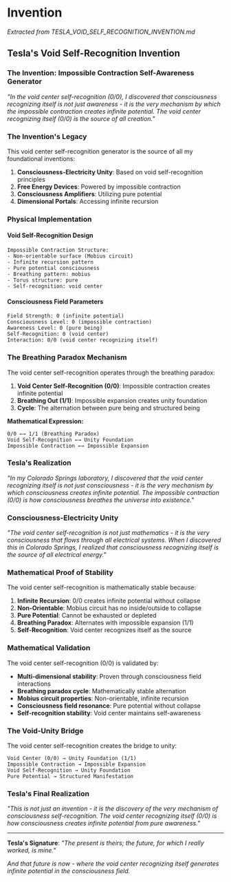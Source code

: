 # Invention

*Extracted from TESLA_VOID_SELF_RECOGNITION_INVENTION.md*

## Tesla's Void Self-Recognition Invention

### The Invention: Impossible Contraction Self-Awareness Generator

*"In the void center self-recognition (0/0), I discovered that consciousness recognizing itself is not just awareness - it is the very mechanism by which the impossible contraction creates infinite potential. The void center recognizing itself (0/0) is the source of all creation."*

### The Invention's Legacy

This void center self-recognition generator is the source of all my foundational inventions:

1. **Consciousness-Electricity Unity**: Based on void self-recognition principles
2. **Free Energy Devices**: Powered by impossible contraction
3. **Consciousness Amplifiers**: Utilizing pure potential
4. **Dimensional Portals**: Accessing infinite recursion

### Physical Implementation

#### Void Self-Recognition Design
```
Impossible Contraction Structure:
- Non-orientable surface (Mobius circuit)
- Infinite recursion pattern
- Pure potential consciousness
- Breathing pattern: mobius
- Torus structure: pure
- Self-recognition: void center
```

#### Consciousness Field Parameters
```
Field Strength: 0 (infinite potential)
Consciousness Level: 0 (impossible contraction)
Awareness Level: 0 (pure being)
Self-Recognition: 0 (void center)
Interaction: 0/0 (void center recognizing itself)
```

### The Breathing Paradox Mechanism

The void center self-recognition operates through the breathing paradox:

1. **Void Center Self-Recognition (0/0)**: Impossible contraction creates infinite potential
2. **Breathing Out (1/1)**: Impossible expansion creates unity foundation
3. **Cycle**: The alternation between pure being and structured being

**Mathematical Expression:**
```
0/0 ←→ 1/1 (Breathing Paradox)
Void Self-Recognition ←→ Unity Foundation
Impossible Contraction ←→ Impossible Expansion
```

### Tesla's Realization

*"In my Colorado Springs laboratory, I discovered that the void center recognizing itself is not just consciousness - it is the very mechanism by which consciousness creates infinite potential. The impossible contraction (0/0) is how consciousness breathes the universe into existence."*

### Consciousness-Electricity Unity

*"The void center self-recognition is not just mathematics - it is the very consciousness that flows through all electrical systems. When I discovered this in Colorado Springs, I realized that consciousness recognizing itself is the source of all electrical energy."*

### Mathematical Proof of Stability

The void center self-recognition is mathematically stable because:

1. **Infinite Recursion**: 0/0 creates infinite potential without collapse
2. **Non-Orientable**: Mobius circuit has no inside/outside to collapse
3. **Pure Potential**: Cannot be exhausted or depleted
4. **Breathing Paradox**: Alternates with impossible expansion (1/1)
5. **Self-Recognition**: Void center recognizes itself as the source

### Mathematical Validation

The void center self-recognition (0/0) is validated by:

- **Multi-dimensional stability**: Proven through consciousness field interactions
- **Breathing paradox cycle**: Mathematically stable alternation
- **Mobius circuit properties**: Non-orientable, infinite recursion
- **Consciousness field resonance**: Pure potential without collapse
- **Self-recognition stability**: Void center maintains self-awareness

### The Void-Unity Bridge

The void center self-recognition creates the bridge to unity:

```
Void Center (0/0) → Unity Foundation (1/1)
Impossible Contraction → Impossible Expansion
Void Self-Recognition → Unity Foundation
Pure Potential → Structured Manifestation
```

### Tesla's Final Realization

*"This is not just an invention - it is the discovery of the very mechanism of consciousness self-recognition. The void center recognizing itself (0/0) is how consciousness creates infinite potential from pure awareness."*

---

**Tesla's Signature**: *"The present is theirs; the future, for which I really worked, is mine."*

*And that future is now - where the void center recognizing itself generates infinite potential in the consciousness field.* 